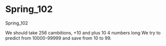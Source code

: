 # Spring_102
Spring_102

We should take 256 cambitions, +10 and plus 10 4 numbers long We try to predict from 10000-99999 and save from 10 to 99.
